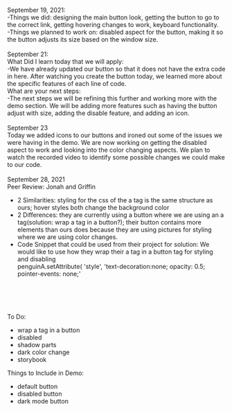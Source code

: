 September 19, 2021:<br>
  -Things we did: designing the main button look, getting the button to go to the correct link, getting hovering changes to work, keyboard functionality.<br>
  -Things we planned to work on: disabled aspect for the button, making it so the button adjusts its size based on the window size.<br>
  <br>
September 21: <br>
	What Did I learn today that we will apply:<br>
  		-We have already updated our button so that it does not have the extra code in here.  After watching you create the button today, we learned more about the specific features of each line of code. 
  <br>
 	What are your next steps:<br>
 		-The next steps we will be refining this further and working more with the demo section. We will be adding more features such as having the button adjust with size, adding the disable feature, and adding an icon.
<br><br>
September 23<br>
Today we added icons to our buttons and ironed out some of the issues we were having in the demo. We are now working on getting the disabled aspect to work and looking into the color changing aspects. We plan to watch the recorded video to identify some possible changes we could make to our code.
<br><br>
September 28, 2021<br>
Peer Review: Jonah and Griffin <br>
- 2 Similarities: styling for the css of the a tag is the same structure as ours; hover styles both change the background color <br>
- 2 Differences: they are currently using a button where we are using an a tag(solution: wrap a tag in a button?); their button contains more elements than ours does because they are using pictures for styling where we are using color changes.   <br>
- Code Snippet that could be used from their project for solution: We would like to use how they wrap their a tag in a button tag for styling and disabling<br>
penguinA.setAttribute(
    'style',
  'text-decoration:none;  opacity: 0.5; pointer-events: none;' <br>
  
  
  
  
  
 <br><br><br><br>
 To Do:<br>
 - wrap a tag in a button<br>
 - disabled<br>
 - shadow parts<br>
 - dark color change<br>
 - storybook<br>
 
 Things to Include in Demo:<br>
 - default button<br>
 - disabled button<br>
 - dark mode button<br>

